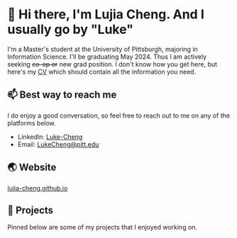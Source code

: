 # 👋 Hi there, I'm Lujia Cheng. And I usually go by "Luke"

I'm a Master's student at the University of Pittsburgh, majoring in Information Science. I'll be graduating May 2024. Thus I am actively seeking ~~co-op or~~ new grad position. I don't know how you get here, but here's my [CV](./CV.md) which should contain all the information you need.

## 📫 Best way to reach me

I do enjoy a good conversation, so feel free to reach out to me on any of the platforms below.

- LinkedIn: [Luke-Cheng](https://www.linkedin.com/in/luke-cheng/)
- Email: [LukeCheng@pitt.edu](mailto:lukecheng@pitt.edu)

## 🌏 Website

[lujia-cheng.github.io](lujia-cheng.github.io)

## 🚀 Projects

Pinned below are some of my projects that I enjoyed working on.
